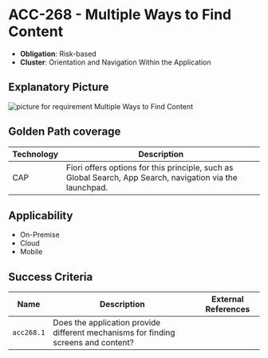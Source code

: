 # ACC-268 - Multiple Ways to Find Content

- **Obligation**: Risk-based
- **Cluster**: Orientation and Navigation Within the Application


## Explanatory Picture
![picture for requirement Multiple Ways to Find Content](../../pictures/acc268-eyecatcher.png "picture for requirement Multiple Ways to Find Content")


## Golden Path coverage

| Technology | Description | 
| ----- | ---------- | 
| CAP | Fiori offers options for this principle, such as Global Search, App Search, navigation via the launchpad. | |



## Applicability

- On-Premise
- Cloud
- Mobile



## Success Criteria

| Name | Description | External References |
| ----- | ---------- | ------------------- |
| `acc268.1` | Does the application provide different mechanisms for finding screens and content?  | |

